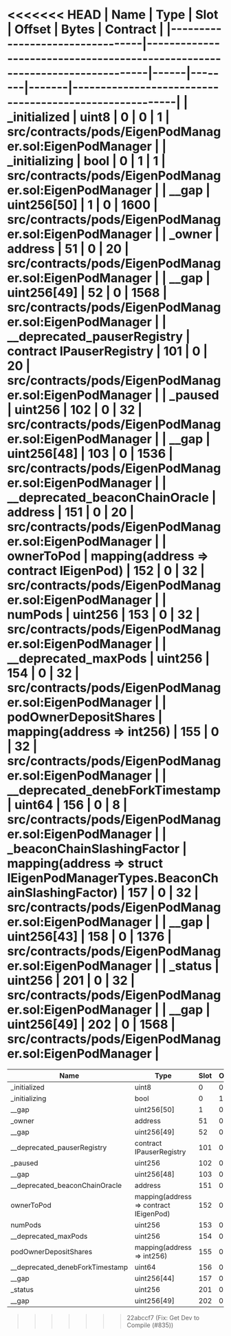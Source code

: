 <<<<<<< HEAD
| Name                            | Type                                                                       | Slot | Offset | Bytes | Contract                                               |
|---------------------------------|----------------------------------------------------------------------------|------|--------|-------|--------------------------------------------------------|
| _initialized                    | uint8                                                                      | 0    | 0      | 1     | src/contracts/pods/EigenPodManager.sol:EigenPodManager |
| _initializing                   | bool                                                                       | 0    | 1      | 1     | src/contracts/pods/EigenPodManager.sol:EigenPodManager |
| __gap                           | uint256[50]                                                                | 1    | 0      | 1600  | src/contracts/pods/EigenPodManager.sol:EigenPodManager |
| _owner                          | address                                                                    | 51   | 0      | 20    | src/contracts/pods/EigenPodManager.sol:EigenPodManager |
| __gap                           | uint256[49]                                                                | 52   | 0      | 1568  | src/contracts/pods/EigenPodManager.sol:EigenPodManager |
| __deprecated_pauserRegistry     | contract IPauserRegistry                                                   | 101  | 0      | 20    | src/contracts/pods/EigenPodManager.sol:EigenPodManager |
| _paused                         | uint256                                                                    | 102  | 0      | 32    | src/contracts/pods/EigenPodManager.sol:EigenPodManager |
| __gap                           | uint256[48]                                                                | 103  | 0      | 1536  | src/contracts/pods/EigenPodManager.sol:EigenPodManager |
| __deprecated_beaconChainOracle  | address                                                                    | 151  | 0      | 20    | src/contracts/pods/EigenPodManager.sol:EigenPodManager |
| ownerToPod                      | mapping(address => contract IEigenPod)                                     | 152  | 0      | 32    | src/contracts/pods/EigenPodManager.sol:EigenPodManager |
| numPods                         | uint256                                                                    | 153  | 0      | 32    | src/contracts/pods/EigenPodManager.sol:EigenPodManager |
| __deprecated_maxPods            | uint256                                                                    | 154  | 0      | 32    | src/contracts/pods/EigenPodManager.sol:EigenPodManager |
| podOwnerDepositShares           | mapping(address => int256)                                                 | 155  | 0      | 32    | src/contracts/pods/EigenPodManager.sol:EigenPodManager |
| __deprecated_denebForkTimestamp | uint64                                                                     | 156  | 0      | 8     | src/contracts/pods/EigenPodManager.sol:EigenPodManager |
| _beaconChainSlashingFactor      | mapping(address => struct IEigenPodManagerTypes.BeaconChainSlashingFactor) | 157  | 0      | 32    | src/contracts/pods/EigenPodManager.sol:EigenPodManager |
| __gap                           | uint256[43]                                                                | 158  | 0      | 1376  | src/contracts/pods/EigenPodManager.sol:EigenPodManager |
| _status                         | uint256                                                                    | 201  | 0      | 32    | src/contracts/pods/EigenPodManager.sol:EigenPodManager |
| __gap                           | uint256[49]                                                                | 202  | 0      | 1568  | src/contracts/pods/EigenPodManager.sol:EigenPodManager |
=======
| Name                            | Type                                   | Slot | Offset | Bytes | Contract                                               |
|---------------------------------|----------------------------------------|------|--------|-------|--------------------------------------------------------|
| _initialized                    | uint8                                  | 0    | 0      | 1     | src/contracts/pods/EigenPodManager.sol:EigenPodManager |
| _initializing                   | bool                                   | 0    | 1      | 1     | src/contracts/pods/EigenPodManager.sol:EigenPodManager |
| __gap                           | uint256[50]                            | 1    | 0      | 1600  | src/contracts/pods/EigenPodManager.sol:EigenPodManager |
| _owner                          | address                                | 51   | 0      | 20    | src/contracts/pods/EigenPodManager.sol:EigenPodManager |
| __gap                           | uint256[49]                            | 52   | 0      | 1568  | src/contracts/pods/EigenPodManager.sol:EigenPodManager |
| __deprecated_pauserRegistry     | contract IPauserRegistry               | 101  | 0      | 20    | src/contracts/pods/EigenPodManager.sol:EigenPodManager |
| _paused                         | uint256                                | 102  | 0      | 32    | src/contracts/pods/EigenPodManager.sol:EigenPodManager |
| __gap                           | uint256[48]                            | 103  | 0      | 1536  | src/contracts/pods/EigenPodManager.sol:EigenPodManager |
| __deprecated_beaconChainOracle  | address                                | 151  | 0      | 20    | src/contracts/pods/EigenPodManager.sol:EigenPodManager |
| ownerToPod                      | mapping(address => contract IEigenPod) | 152  | 0      | 32    | src/contracts/pods/EigenPodManager.sol:EigenPodManager |
| numPods                         | uint256                                | 153  | 0      | 32    | src/contracts/pods/EigenPodManager.sol:EigenPodManager |
| __deprecated_maxPods            | uint256                                | 154  | 0      | 32    | src/contracts/pods/EigenPodManager.sol:EigenPodManager |
| podOwnerDepositShares           | mapping(address => int256)             | 155  | 0      | 32    | src/contracts/pods/EigenPodManager.sol:EigenPodManager |
| __deprecated_denebForkTimestamp | uint64                                 | 156  | 0      | 8     | src/contracts/pods/EigenPodManager.sol:EigenPodManager |
| __gap                           | uint256[44]                            | 157  | 0      | 1408  | src/contracts/pods/EigenPodManager.sol:EigenPodManager |
| _status                         | uint256                                | 201  | 0      | 32    | src/contracts/pods/EigenPodManager.sol:EigenPodManager |
| __gap                           | uint256[49]                            | 202  | 0      | 1568  | src/contracts/pods/EigenPodManager.sol:EigenPodManager |
>>>>>>> 22abccf7 (Fix: Get Dev to Compile (#835))
